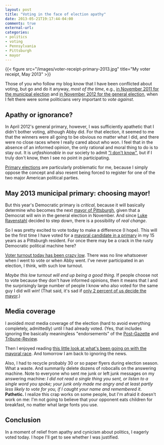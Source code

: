 ```yaml
---
layout: post
title: "Voting in the face of election apathy"
date: 2013-05-21T19:17:44-04:00
comments: true
external-url: 
categories: 
- politics
- voting
- Pennsylvania
- Pittsburgh
- mayor
---
```

{{< figure src="/images/voter-receipt-primary-2013.jpg" title="My voter receipt, May 2013" >}}

Those of you who follow my blog know that I have been conflicted about voting, but go and do it anyway, *most of the time*, e.g., [in November 2011 for the municipal election](/blog/2011/11/08/i-dont-know-if-i-should-vote-but-i-did/) and [in November 2012 for the general election](/blog/2012/11/06/i-decided-to-resign-myself-to-continue-voting/), when I felt there were some politicians very important to *vote against*.

## Apathy or ignorance?

In April 2012's general primary, however, I was sufficiently apathetic that I didn't bother voting, although Abby did. For that election, it seemed to me that the winners were all going to be obvious no matter what I did, and there were no close races where I really cared about who won. I feel that in the absence of an informed opinion, the only rational and moral thing to do is to stay out. It is *unfashionable* in our society to admit ["I don't know"](http://opinionator.blogs.nytimes.com/2013/04/29/the-power-of-i-dont-know/), but if I truly don't know, then I see no point in participating.

[Primary elections](http://en.wikipedia.org/wiki/Primary_election) are particularly problematic for me, because I simply oppose the concept and also resent being forced to register for one of the two major American political parties.

## May 2013 municipal primary: choosing mayor!

But this year's Democratic primary is *critical*, because it will basically determine who becomes the next [mayor of Pittsburgh](http://en.wikipedia.org/wiki/Pittsburgh_mayoral_election,_2013), given that a Democrat will win in the general election in November. And since [Luke Ravenstahl](http://en.wikipedia.org/wiki/Luke_Ravenstahl) decided to step down, there is a possibility of *real change*.

So I was pretty excited to vote today to make a difference (I hope). This will be the first time I have voted for a [mayoral candidate in a primary](http://triblive.com/politics/politicalheadlines/4052165-74/percent-mayor-turnout) in my 15 years as a Pittsburgh resident. For once there may be a crack in the rusty Democratic political machine here?

[Voter turnout today has been crazy low](http://www.post-gazette.com/stories/local/neighborhoods-city/polls-open-for-primary-election-688496/). There was no line whatsoever when I went to vote or when Abby went. I've never participated in an election, I think, with such low turnout.

*Maybe this low turnout will end up being a good thing*. If people choose not to vote because they don't have informed opinions, then it means that I and the surprisingly large number of people I know who also voted for the same guy I did will *win*! (That said, it's sad if [only 2 percent of us decide the mayor](http://www.pittsburghmagazine.com/Best-of-the-Burgh-Blogs/Pitt-Girl/June-2013/Why-You-Must-Vote-in-Pittsburghs-Mayoral-Election/).)

## Media coverage

I avoided *most* media coverage of the election (hard to avoid everything completely, admittedly) until I had already voted. (Yes, that includes ignoring the basically meaningless "endorsements" of the [Post-Gazette](http://www.post-gazette.com/) and [Tribune-Review](http://triblive.com/).

Then I enjoyed reading [this little look at what's been going on with the mayoral race](http://www.pghcitypaper.com/Blogh/archives/2013/05/21/election-day-thoughts). And tomorrow I am back to ignoring the news.

Also, I had to recycle probably 30 or so paper flyers during election season. What a waste. And summarily delete dozens of robocalls on the answering machine. Note to everyone who sent me junk or left junk messages on my answering machine: *I did not read a single thing you sent, or listen to a single word you spoke; your junk only made me angry and at least partly less likely to vote for you, if I caught your name and remembered it*. **Pathetic.** I realize this crap works on some people, but I'm afraid it doesn't work on me: I'm not going to believe that your opponent eats children for breakfast, no matter what large fonts you use.

## Conclusion

In a moment of relief from apathy and cynicism about politics, I eagerly voted today. I hope I'll get to see whether I was justified.
